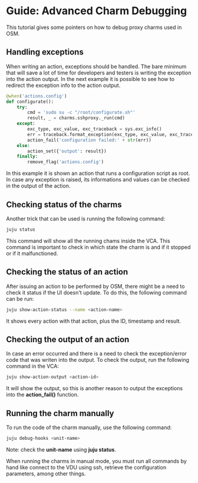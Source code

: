# Guide: Advanced Charm Debugging

This tutorial gives some pointers on how to debug proxy charms used in OSM.

## Handling exceptions

When writing an action, exceptions should be handled. The bare minimum that will save a lot of time for developers and testers is writing the exception into the action output. In the next example it is possible to see how to redirect the exception info to the action output.

~~~~python
@when('actions.config')
def configurate():
    try:
        cmd = 'sudo su -c "/root/configurate.sh"'
        result, _ = charms.sshproxy._run(cmd)
    except:
        exc_type, exc_value, exc_traceback = sys.exc_info()
        err = traceback.format_exception(exc_type, exc_value, exc_traceback)
        action_fail('configuration failed:' + str(err))
    else:
        action_set({'output': result})
    finally:
        remove_flag('actions.config')
~~~~

In this example it is shown an action that runs a configuration script as root. In case any exception is raised, its informations and values can be checked in the output of the action.

## Checking status of the charms

Another trick that can be used is running the following command:

~~~~bash
juju status
~~~~

This command will show all the running chams inside the VCA. This command is important to check in which state the charm is and if it stopped or if it malfunctioned.

## Checking the status of an action

After issuing an action to be performed by OSM, there might be a need to check it status if the UI doesn't update. To do this, the following command can be run:

~~~~bash
juju show-action-status --name <action-name>
~~~~

It shows every action with that action, plus the ID, timestamp and result.

## Checking the output of an action

In case an error occurred and there is a need to check the exception/error code that was writen into the output. To check the output, run the following command in the VCA:

~~~~bash
juju show-action-output <action-id>
~~~~

It will show the output, so this is another reason to output the exceptions into the **action_fail()** function.

## Running the charm manually

To run the code of the charm manually, use the following command:

~~~~bash
juju debug-hooks <unit-name>
~~~~

Note: check the **unit-name** using **juju status**.

When running the charms in manual mode, you must run all commands by hand like connect to the VDU using ssh, retrieve the configuration parameters, among other things.
